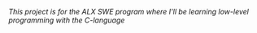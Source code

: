 _This project is for the ALX SWE program where I'll be learning low-level programming with the C-language_
